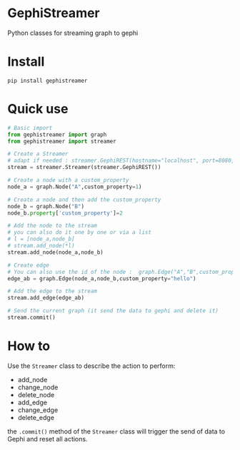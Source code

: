 GephiStreamer
=============

Python classes for streaming graph to gephi

Install
======

`pip install gephistreamer`

Quick use
======

```python
# Basic import
from gephistreamer import graph
from gephistreamer import streamer

# Create a Streamer
# adapt if needed : streamer.GephiREST(hostname="localhost", port=8080, workspace="workspace0")
stream = streamer.Streamer(streamer.GephiREST())

# Create a node with a custom_property
node_a = graph.Node("A",custom_property=1)

# Create a node and then add the custom_property
node_b = graph.Node("B")
node_b.property['custom_property']=2

# Add the node to the stream
# you can also do it one by one or via a list
# l = [node_a,node_b]
# stream.add_node(*l)
stream.add_node(node_a,node_b)

# Create edge 
# You can also use the id of the node :  graph.Edge("A","B",custom_property="hello")
edge_ab = graph.Edge(node_a,node_b,custom_property="hello")

# Add the edge to the stream
stream.add_edge(edge_ab)

# Send the current graph (it send the data to gephi and delete it)
stream.commit()
```
How to
=====

Use the `Streamer` class to describe the action to perform:
* add_node
* change_node
* delete_node
* add_edge
* change_edge
* delete_edge

the `.commit()` method of the `Streamer` class will trigger the send of data to Gephi and reset all actions.
